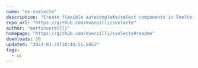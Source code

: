 ```yaml
---
name: "mv-svelecte"
description: "Create flexible autocomplete/select components in Svelte."
repo_url: "https://github.com/mverzilli/svelecte"
author: "martinverzilli"
homepage: "https://github.com/mverzilli/svelecte#readme"
downloads: 30
updated: "2023-03-31T10:44:51.585Z"
tags: 
  - ui
---
```


